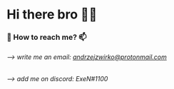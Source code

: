# <h1>Hi there bro 🙋‍♂️

### 📌 How to reach me? 📫
  
###### --> write me an email: andrzejzwirko@protonmail.com
  
###### --> add me on discord: ExeN#1100

<!--
**ExeN93/ExeN93** is a ✨ _special_ ✨ repository because its `README.md` (this file) appears on your GitHub profile.

Here are some ideas to get you started:

- 🔭 I’m currently working on ...
- 🌱 I’m currently learning ...
- 👯 I’m looking to collaborate on ...
- 🤔 I’m looking for help with ...
- 💬 Ask me about ...
- 📫 How to reach me: ...
- 😄 Pronouns: ...
- ⚡ Fun fact: ...
-->
